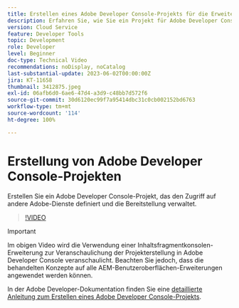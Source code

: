 ```yaml
---
title: Erstellen eines Adobe Developer Console-Projekts für die Erweiterbarkeit der AEM-Benutzeroberfläche
description: Erfahren Sie, wie Sie ein Projekt für Adobe Developer Console erstellen, das den Zugriff auf andere Adobe-Dienste definiert und seine Bereitstellung verwaltet.
version: Cloud Service
feature: Developer Tools
topic: Development
role: Developer
level: Beginner
doc-type: Technical Video
recommendations: noDisplay, noCatalog
last-substantial-update: 2023-06-02T00:00:00Z
jira: KT-11658
thumbnail: 3412875.jpeg
exl-id: 06afb6d0-6ae6-47d4-a3d9-c48bb7d572f6
source-git-commit: 30d6120ec99f7a95414dbc31c0cb002152bd6763
workflow-type: tm+mt
source-wordcount: '114'
ht-degree: 100%

---
```


# Erstellung von Adobe Developer Console-Projekten

Erstellen Sie ein Adobe Developer Console-Projekt, das den Zugriff auf andere Adobe-Dienste definiert und die Bereitstellung verwaltet.

>[!VIDEO](https://video.tv.adobe.com/v/3412875?quality=12&learn=on)

>[!IMPORTANT]
>
> Im obigen Video wird die Verwendung einer Inhaltsfragmentkonsolen-Erweiterung zur Veranschaulichung der Projekterstellung in Adobe Developer Console veranschaulicht. Beachten Sie jedoch, dass die behandelten Konzepte auf alle AEM-Benutzeroberflächen-Erweiterungen angewendet werden können.

In der Adobe Developer-Dokumentation finden Sie eine [detaillierte Anleitung zum Erstellen eines Adobe Developer Console-Projekts](https://developer.adobe.com/uix/docs/services/aem-cf-console-admin/extension-development/#create-a-project-in-adobe-developer-console?lang=de).
